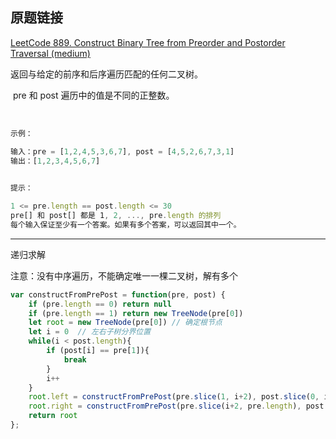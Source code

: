 ## 原题链接

[LeetCode 889. Construct Binary Tree from Preorder and Postorder Traversal (medium)](https://leetcode-cn.com/problems/construct-binary-tree-from-preorder-and-postorder-traversal/)

返回与给定的前序和后序遍历匹配的任何二叉树。

 pre 和 post 遍历中的值是不同的正整数。

 
```javascript
示例：

输入：pre = [1,2,4,5,3,6,7], post = [4,5,2,6,7,3,1]
输出：[1,2,3,4,5,6,7]
 

提示：

1 <= pre.length == post.length <= 30
pre[] 和 post[] 都是 1, 2, ..., pre.length 的排列
每个输入保证至少有一个答案。如果有多个答案，可以返回其中一个。
```

---

递归求解

注意：没有中序遍历，不能确定唯一一棵二叉树，解有多个

```javascript
var constructFromPrePost = function(pre, post) {
    if (pre.length == 0) return null
    if (pre.length == 1) return new TreeNode(pre[0])
    let root = new TreeNode(pre[0]) // 确定根节点
    let i = 0  // 左右子树分界位置
    while(i < post.length){
        if (post[i] == pre[1]){
            break
        }
        i++
    }
    root.left = constructFromPrePost(pre.slice(1, i+2), post.slice(0, i+1))
    root.right = constructFromPrePost(pre.slice(i+2, pre.length), post.slice(i+1, post.length-1))
    return root
};
```
